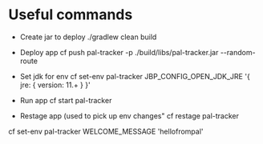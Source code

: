# Useful commands


* Create jar to deploy
./gradlew clean build

* Deploy app
cf push pal-tracker  -p ./build/libs/pal-tracker.jar --random-route


* Set jdk for env
cf set-env pal-tracker JBP_CONFIG_OPEN_JDK_JRE '{ jre: { version: 11.+ } }'

* Run app
cf start pal-tracker

* Restage app (used to pick up env changes"
cf restage pal-tracker

cf set-env pal-tracker WELCOME_MESSAGE 'hellofrompal'


